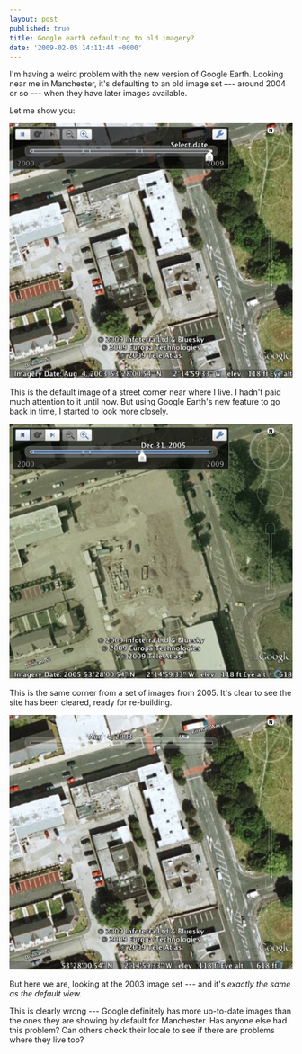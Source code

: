 ```yaml
---
layout: post
published: true
title: Google earth defaulting to old imagery?
date: '2009-02-05 14:11:44 +0000'
---
```


I'm having a weird problem with the new version of Google Earth. Looking
near me in Manchester, it's defaulting to an old image set –-- around 2004
or so –-- when they have later images available.

Let me show you:

![2009.jpg](/images/2009.jpg)

This is the default image of a street corner near where I live. I hadn't
paid much attention to it until now. But using Google Earth's new
feature to go back in time, I started to look more closely.

![2005.jpg](/images/2005.jpg)

This is the same corner from a set of images from 2005. It's clear to
see the site has been cleared, ready for re-building.

![2003.jpg](/images/2003.jpg)

But here we are, looking at the 2003 image set --- and it's *exactly the
same as the default view.*

This is clearly wrong --- Google definitely has more up-to-date images
than the ones they are showing by default for Manchester. Has anyone
else had this problem? Can others check their locale to see if there are
problems where they live too?
